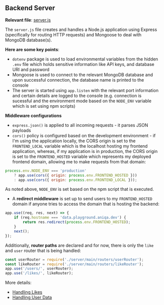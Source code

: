 ## Backend Server

**Relevant file**: [server.js](../../server.js)

The `server.js` file creates and handles a Node.js application using Express (specifically for routing HTTP requests) and Mongoose to deal with MongoDB database(s).

**Here are some key points**:

- `dotenv` package is used to load environmental variables from the hidden `.env` file which holds sensitive information like API keys, and database URI and password
- Mongoose is used to connect to the relevant MongoDB database and upon successful connection, the database name is printed to the console
- The server is started using `app.listen` with the relevant port information and certain details are logged to the console (e.g. connection is sucessful and the environment mode based on the `NODE_ENV` variable which is set using npm scripts)

**Middleware configurations**

- `express.json()` is applied to all incoming requests - it parses JSON payloads
- `cors()` policy is configured based on the development environment - if I'm using the application locally, the CORS origin is set to the `FRONTEND_LOCAL` variable which is the localhost hosting my frontend application, whereas, if my application is in production, the CORS origin is set to the `FRONTEND_HOSTED` variable which represents my deployed frontend domain, allowing me to make requests from that domain:

```javascript
process.env.NODE_ENV === 'production'
	? app.use(cors({ origin: process.env.FRONTEND_HOSTED }))
	: app.use(cors({ origin: process.env.FRONTEND_LOCAL }));
```

As noted above, `NODE_ENV` is set based on the npm script that is executed.

- A **redirect middleware** is set up to send users to my `FRONTEND_HOSTED` domain if anyone tries to access the domain that is hosting the backend:

```javascript
app.use((req, res, next) => {
	if (req.hostname === 'data.playground.aniqa.dev') {
		return res.redirect(process.env.FRONTEND_HOSTED);
	}
	next();
});
```

Additionally, **router paths** are declared and for now, there is only the `like` and `user` router that is being handled:

```javascript
const userRouter = require('./server/main/routers/userRouter');
const likeRouter = require('./server/main/routers/likeRouter');
app.use('/users/', userRouter);
app.use('/likes/', likeRouter);
```

More details:

- <a href="/docs/main/handlingLikes.md">Handling Likes</a>
- <a href="/docs/main/handlingUsers.md">Handling User Data</a>
